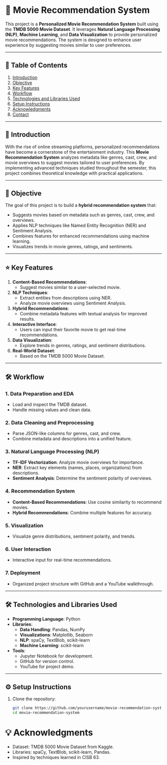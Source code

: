 # 🎥 Movie Recommendation System

This project is a **Personalized Movie Recommendation System** built using the **TMDB 5000 Movie Dataset**. It leverages **Natural Language Processing (NLP)**, **Machine Learning**, and **Data Visualization** to provide personalized movie recommendations. The system is designed to enhance user experience by suggesting movies similar to user preferences.

---

## 📖 Table of Contents

1. [Introduction](#introduction)
2. [Objective](#objective)
3. [Key Features](#key-features)
4. [Workflow](#workflow)
5. [Technologies and Libraries Used](#technologies-and-libraries-used)
6. [Setup Instructions](#setup-instructions)
7. [Acknowledgments](#acknowledgments)
8. [Contact](#contact)

---

## 📝 Introduction

With the rise of online streaming platforms, personalized recommendations have become a cornerstone of the entertainment industry. This **Movie Recommendation System** analyzes metadata like genres, cast, crew, and movie overviews to suggest movies tailored to user preferences. By implementing advanced techniques studied throughout the semester, this project combines theoretical knowledge with practical applications.

---

## 🎯 Objective

The goal of this project is to build a **hybrid recommendation system** that:
- Suggests movies based on metadata such as genres, cast, crew, and overviews.
- Applies NLP techniques like Named Entity Recognition (NER) and Sentiment Analysis.
- Combines features for enhanced recommendations using machine learning.
- Visualizes trends in movie genres, ratings, and sentiments.

---

## ⭐ Key Features

1. **Content-Based Recommendations**:
   - Suggest movies similar to a user-selected movie.
2. **NLP Techniques**:
   - Extract entities from descriptions using NER.
   - Analyze movie overviews using Sentiment Analysis.
3. **Hybrid Recommendations**:
   - Combine metadata features with textual analysis for improved results.
4. **Interactive Interface**:
   - Users can input their favorite movie to get real-time recommendations.
5. **Data Visualization**:
   - Explore trends in genres, ratings, and sentiment distributions.
6. **Real-World Dataset**:
   - Based on the TMDB 5000 Movie Dataset.

---

## 🛠️ Workflow

### **1. Data Preparation and EDA**
- Load and inspect the TMDB dataset.
- Handle missing values and clean data.

### **2. Data Cleaning and Preprocessing**
- Parse JSON-like columns for genres, cast, and crew.
- Combine metadata and descriptions into a unified feature.

### **3. Natural Language Processing (NLP)**
- **TF-IDF Vectorization**: Analyze movie overviews for importance.
- **NER**: Extract key elements (names, places, organizations) from descriptions.
- **Sentiment Analysis**: Determine the sentiment polarity of overviews.

### **4. Recommendation System**
- **Content-Based Recommendations**: Use cosine similarity to recommend movies.
- **Hybrid Recommendations**: Combine multiple features for accuracy.

### **5. Visualization**
- Visualize genre distributions, sentiment polarity, and trends.

### **6. User Interaction**
- Interactive input for real-time recommendations.

### **7. Deployment**
- Organized project structure with GitHub and a YouTube walkthrough.

---

## 🛠️ Technologies and Libraries Used

- **Programming Language**: Python
- **Libraries**:
  - **Data Handling**: Pandas, NumPy
  - **Visualizations**: Matplotlib, Seaborn
  - **NLP**: spaCy, TextBlob, scikit-learn
  - **Machine Learning**: scikit-learn
- **Tools**:
  - Jupyter Notebook for development.
  - GitHub for version control.
  - YouTube for project demo.

---

## ⚙️ Setup Instructions

1. Clone the repository:
   ```bash
   git clone https://github.com/yourusername/movie-recommendation-system.git
   cd movie-recommendation-system

# 💡 Acknowledgments
- Dataset: TMDB 5000 Movie Dataset from Kaggle.
- Libraries: spaCy, TextBlob, scikit-learn, Pandas.
- Inspired by techniques learned in CISB 63.
